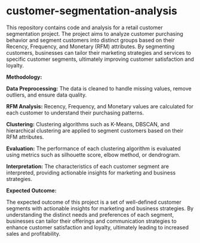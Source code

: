 # customer-segmentation-analysis

This repository contains code and analysis for a retail customer segmentation project. The project aims to analyze customer purchasing behavior and segment customers into distinct groups based on their Recency, Frequency, and Monetary (RFM) attributes. By segmenting customers, businesses can tailor their marketing strategies and services to specific customer segments, ultimately improving customer satisfaction and loyalty.

**Methodology:**

**Data Preprocessing:** The data is cleaned to handle missing values, remove outliers, and ensure data quality.

**RFM Analysis:** Recency, Frequency, and Monetary values are calculated for each customer to understand their purchasing patterns.

**Clustering:** Clustering algorithms such as K-Means, DBSCAN, and hierarchical clustering are applied to segment customers based on their RFM attributes.

**Evaluation:** The performance of each clustering algorithm is evaluated using metrics such as silhouette score, elbow method, or dendrogram.

**Interpretation:** The characteristics of each customer segment are interpreted, providing actionable insights for marketing and business strategies.

**Expected Outcome:**

The expected outcome of this project is a set of well-defined customer segments with actionable insights for marketing and business strategies. By understanding the distinct needs and preferences of each segment, businesses can tailor their offerings and communication strategies to enhance customer satisfaction and loyalty, ultimately leading to increased sales and profitability.
